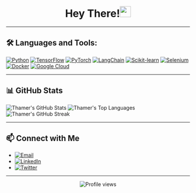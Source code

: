 <h1 align="center">Hey There!<img src="https://media.giphy.com/media/hvRJCLFzcasrR4ia7z/giphy.gif" width="30"></h1>


---

## 🛠 Languages and Tools:

[![Python](https://img.shields.io/badge/-Python-3776AB?style=flat&logo=python&logoColor=white)](https://www.python.org/)
[![TensorFlow](https://img.shields.io/badge/-TensorFlow-FF6F00?style=flat&logo=tensorflow&logoColor=white)](https://www.tensorflow.org/)
[![PyTorch](https://img.shields.io/badge/-PyTorch-EE4C2C?style=flat&logo=pytorch&logoColor=white)](https://pytorch.org/)
[![LangChain](https://img.shields.io/badge/-LangChain-007ACC?style=flat)](https://langchain.com/)
[![Scikit-learn](https://img.shields.io/badge/-Scikit_learn-F7931E?style=flat&logo=scikit-learn&logoColor=white)](https://scikit-learn.org/)
[![Selenium](https://img.shields.io/badge/-Selenium-43B02A?style=flat&logo=selenium&logoColor=white)](https://www.selenium.dev/)
[![Docker](https://img.shields.io/badge/-Docker-2496ED?style=flat&logo=docker&logoColor=white)](https://www.docker.com/)
[![Google Cloud](https://img.shields.io/badge/-Google_Cloud-4285F4?style=flat&logo=google-cloud&logoColor=white)](https://cloud.google.com/)

---

## 📊 GitHub Stats

![Thamer's GitHub Stats](https://github-readme-stats.vercel.app/api?username=tghurair&show_icons=true&theme=tokyonight)
![Thamer's Top Languages](https://github-readme-stats.vercel.app/api/top-langs/?username=tghurair&theme=tokyonight&layout=compact)
![Thamer's GitHub Streak](https://github-readme-streak-stats.herokuapp.com/?user=tghurair&theme=tokyonight)

---

## 📫 Connect with Me

- [![Email](https://img.shields.io/badge/Email-D14836?style=flat-square&logo=gmail&logoColor=white)](mailto:thameralghuraircs@gmail.com)
- [![LinkedIn](https://img.shields.io/badge/-LinkedIn-0077B5?style=flat-square&logo=linkedin&logoColor=white)](https://www.linkedin.com/in/al-ghurair/)
- [![Twitter](https://img.shields.io/badge/-Twitter-1DA1F2?style=flat-square&logo=twitter&logoColor=white)](https://twitter.com/ghurair_)

---

<p align="center"> <img src="https://komarev.com/ghpvc/?username=tghurair&label=Profile%20views&color=0e75b6&style=flat" alt="Profile views" /> </p>
